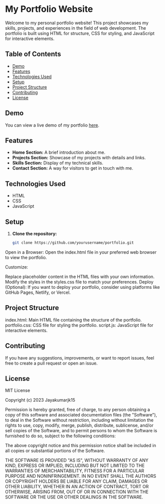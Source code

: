 # My Portfolio Website

Welcome to my personal portfolio website! This project showcases my skills, projects, and experiences in the field of web development. The portfolio is built using HTML for structure, CSS for styling, and JavaScript for interactive elements.

## Table of Contents

- [Demo](#demo)
- [Features](#features)
- [Technologies Used](#technologies-used)
- [Setup](#setup)
- [Project Structure](#project-structure)
- [Contributing](#contributing)
- [License](#license)

## Demo

You can view a live demo of my portfolio [here](https://jayakumarjk15.github.io/Portfolio-/).

## Features

- **Home Section:** A brief introduction about me.
- **Projects Section:** Showcase of my projects with details and links.
- **Skills Section:** Display of my technical skills.
- **Contact Section:** A way for visitors to get in touch with me.

## Technologies Used

- HTML
- CSS
- JavaScript

## Setup

1. **Clone the repository:**
   ```bash
   git clone https://github.com/yourusername/portfolio.git
Open in a Browser:
Open the index.html file in your preferred web browser to view the portfolio.

Customize:

Replace placeholder content in the HTML files with your own information.
Modify the styles in the styles.css file to match your preferences.
Deploy (Optional):
If you want to deploy your portfolio, consider using platforms like GitHub Pages, Netlify, or Vercel.

## Project Structure
index.html: Main HTML file containing the structure of the portfolio.
portfolio.css: CSS file for styling the portfolio.
script.js: JavaScript file for interactive elements.

## Contributing
If you have any suggestions, improvements, or want to report issues, feel free to create a pull request or open an issue.

## License
MIT License

Copyright (c) 2023 Jayakumarjk15

Permission is hereby granted, free of charge, to any person obtaining a copy
of this software and associated documentation files (the "Software"), to deal
in the Software without restriction, including without limitation the rights
to use, copy, modify, merge, publish, distribute, sublicense, and/or sell
copies of the Software, and to permit persons to whom the Software is
furnished to do so, subject to the following conditions:

The above copyright notice and this permission notice shall be included in all
copies or substantial portions of the Software.

THE SOFTWARE IS PROVIDED "AS IS", WITHOUT WARRANTY OF ANY KIND, EXPRESS OR
IMPLIED, INCLUDING BUT NOT LIMITED TO THE WARRANTIES OF MERCHANTABILITY,
FITNESS FOR A PARTICULAR PURPOSE AND NONINFRINGEMENT. IN NO EVENT SHALL THE
AUTHORS OR COPYRIGHT HOLDERS BE LIABLE FOR ANY CLAIM, DAMAGES OR OTHER
LIABILITY, WHETHER IN AN ACTION OF CONTRACT, TORT OR OTHERWISE, ARISING FROM,
OUT OF OR IN CONNECTION WITH THE SOFTWARE OR THE USE OR OTHER DEALINGS IN THE
SOFTWARE.
